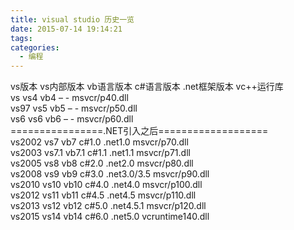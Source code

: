 ```yaml
---
title: visual studio 历史一览
date: 2015-07-14 19:14:21
tags:
categories:
  - 编程
---
```


vs版本 vs内部版本 vb语言版本 c#语言版本 .net框架版本 vc++运行库  
vs vs4 vb4 – - msvcr/p40.dll  
vs97 vs5 vb5 – - msvcr/p50.dll  
vs6 vs6 vb6 – - msvcr/p60.dll  
================.NET引入之后===================  
vs2002 vs7 vb7 c#1.0 .net1.0 msvcr/p70.dll  
vs2003 vs7.1 vb7.1 c#1.1 .net1.1 msvcr/p71.dll  
vs2005 vs8 vb8 c#2.0 .net2.0 msvcr/p80.dll  
vs2008 vs9 vb9 c#3.0 .net3.0/3.5 msvcr/p90.dll  
vs2010 vs10 vb10 c#4.0 .net4.0 msvcr/p100.dll  
vs2012 vs11 vb11 c#4.5 .net4.5 msvcr/p110.dll  
vs2013 vs12 vb12 c#5.0 .net4.5.1 msvcr/p120.dll  
vs2015 vs14 vb14 c#6.0 .net5.0 vcruntime140.dll